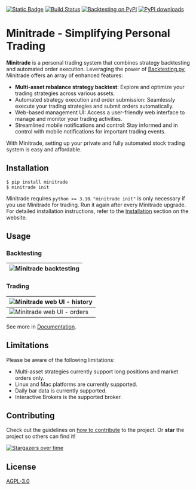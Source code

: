 [![Static Badge](https://img.shields.io/badge/Documentation-blue)](https://dodid.github.io/minitrade/)
[![Build Status](https://img.shields.io/github/actions/workflow/status/dodid/minitrade/test_code.yml?branch=main)](https://github.com/dodid/minitrade/actions)
[![Backtesting on PyPI](https://img.shields.io/pypi/v/minitrade.svg?color=blue)](https://pypi.org/project/minitrade)
[![PyPI downloads](https://img.shields.io/pypi/dm/minitrade.svg?color=skyblue)](https://pypi.org/project/minitrade)


# Minitrade - Simplifying Personal Trading

**Minitrade** is a personal trading system that combines strategy backtesting and automated order execution. Leveraging the power of [Backtesting.py](https://github.com/kernc/backtesting.py), Minitrade offers an array of enhanced features:

- **Multi-asset rebalance strategy backtest**: Explore and optimize your trading strategies across various assets.
- Automated strategy execution and order submission: Seamlessly execute your trading strategies and submit orders automatically.
- Web-based management UI: Access a user-friendly web interface to manage and monitor your trading activities.
- Streamlined mobile notifications and control: Stay informed and in control with mobile notifications for important trading events.

With Minitrade, setting up your private and fully automated stock trading system is easy and affordable.

## Installation

    $ pip install minitrade
    $ minitrade init

Minitrade requires `python >= 3.10`. `"minitrade init"` is only necessary if you use Minitrade for trading. Run it again after every Minitrade upgrade. For detailed installation instructions, refer to the [Installation](https://dodid.github.io/minitrade/install/) section on the website.

## Usage

### Backtesting

| ![Minitrade backtesting](<https://imgur.com/plaomF0.png>) |
| ------------------------------------------------------- |

### Trading

| ![Minitrade web UI - history](<https://imgur.com/ittnlk7.png>) |
| -------------------------------------------------------------- |
| ![Minitrade web UI - orders](<https://imgur.com/2DAZ2W1.png>)  |

See more in [Documentation](https://dodid.github.io/minitrade/).

## Limitations

Please be aware of the following limitations:

- Multi-asset strategies currently support long positions and market orders only.
- Linux and Mac platforms are currently supported.
- Daily bar data is currently supported.
- Interactive Brokers is the supported broker.

## Contributing

Check out the guidelines on [how to contribute](CONTRIBUTING.md) to the project. Or **star** the project so others can find it!

[![Stargazers over time](https://starchart.cc/dodid/minitrade.svg?variant=adaptive)](https://starchart.cc/dodid/minitrade)


## License

[AGPL-3.0](https://www.gnu.org/licenses/agpl-3.0.en.html)
